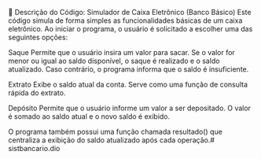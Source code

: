 🧾 Descrição do Código: Simulador de Caixa Eletrônico (Banco Básico)
Este código simula de forma simples as funcionalidades básicas de um caixa eletrônico. Ao iniciar o programa, o usuário é solicitado a escolher uma das seguintes opções:

Saque
Permite que o usuário insira um valor para sacar. Se o valor for menor ou igual ao saldo disponível, o saque é realizado e o saldo atualizado. Caso contrário, o programa informa que o saldo é insuficiente.

Extrato
Exibe o saldo atual da conta. Serve como uma função de consulta rápida do extrato.

Depósito
Permite que o usuário informe um valor a ser depositado. O valor é somado ao saldo atual e o novo saldo é exibido.

O programa também possui uma função chamada resultado() que centraliza a exibição do saldo atualizado após cada operação.# sistbancario.dio
